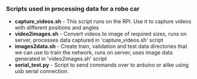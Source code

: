 ### Scripts used in processing data for a robo car

* **capture_videos.sh** - This script runs on the RPi. Use it to capture videos with different positions and angles
* **video2images.sh** - Convert videos to image of required sizes, runs on server, processes data captured in 'capture_videos.sh' script
* **images2data.sh** - Create train, validation and test data directories that we can use to train the network, runs on server, uses image data generated in 'video2images.sh' script
* **serial_test.py** - Script to send commands over to arduino or alike using usb serial connection.

